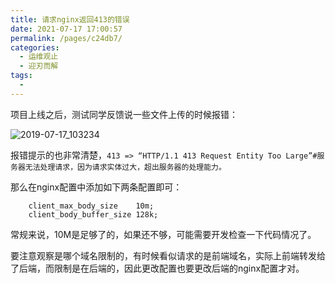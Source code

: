 ```yaml
---
title: 请求nginx返回413的错误
date: 2021-07-17 17:00:57
permalink: /pages/c24db7/
categories:
  - 运维观止
  - 迎刃而解
tags:
  - 
---
```



项目上线之后，测试同学反馈说一些文件上传的时候报错：

![2019-07-17_103234](http://t.eryajf.net/imgs/2021/09/4d36575655b499d3.jpg)

报错提示的也非常清楚，`413 => “HTTP/1.1 413 Request Entity Too Large”#服务器无法处理请求，因为请求实体过大，超出服务器的处理能力。`

那么在nginx配置中添加如下两条配置即可：

```
	client_max_body_size    10m;
    client_body_buffer_size 128k;
```

常规来说，10M是足够了的，如果还不够，可能需要开发检查一下代码情况了。

要注意观察是哪个域名限制的，有时候看似请求的是前端域名，实际上前端转发给了后端，而限制是在后端的，因此更改配置也要更改后端的nginx配置才对。